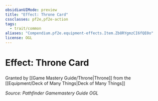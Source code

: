 ```yaml
---
obsidianUIMode: preview
title: "Effect: Throne Card"
cssclasses: pf2e,pf2e-action
tags:
  - trait/common
aliases: "Compendium.pf2e.equipment-effects.Item.Zb8RYgmzCI6fQE0o"
license: OGL
---
```

# Effect: Throne Card

### 






Granted by [[Game Mastery Guide/Throne|Throne]] from the [[Equipment/Deck of Many Things|Deck of Many Things]]

*Source: Pathfinder Gamemastery Guide*
*OGL*